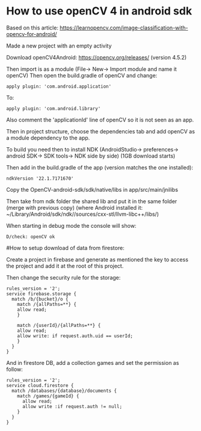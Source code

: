 # How to use openCV 4 in android sdk

Based on this article: https://learnopencv.com/image-classification-with-opencv-for-android/

Made a new project with an empty activity

Download openCV4Android: https://opencv.org/releases/ (version 4.5.2)

Then import is as a module (File-> New-> Import module and name it openCV)
Then open the build.gradle of openCV and change:

    apply plugin: 'com.android.application'
    
To:

    apply plugin: 'com.android.library'

Also comment the 'applicationId' line of openCV so it is not seen as an app.

Then in project structure, choose the dependencies tab and add openCV as a module dependency to the app.

To build you need then to install NDK (AndroidStudio-> preferences-> android SDK-> SDK tools-> NDK side by side) (1GB download starts)

Then add in the build.gradle of the app (version matches the one installed):

    ndkVersion '22.1.7171670'

Copy the OpenCV-android-sdk/sdk/native/libs in app/src/main/jnilibs

Then take from ndk folder the shared lib and put it in the same folder (merge with previous copy) (where Android installed it: ~/Library/Android/sdk/ndk/<version>/sources/cxx-stl/llvm-libc++/libs/)

When starting in debug mode the console will show:

    D/check: openCV ok

#How to setup download of data from firestore:

Create a project in firebase and generate as mentioned the key to access the project and add it at the root of this project.

Then change the security rule for the storage:

    rules_version = '2';
    service firebase.storage {
      match /b/{bucket}/o {
        match /{allPaths=**} {
        allow read;
        }
        
        match /{userId}/{allPaths=**} {
        allow read;
        allow write: if request.auth.uid == userId;
        }
      }
    }
 And in firestore DB, add a collection games and set the permission as follow:
 
    rules_version = '2';
    service cloud.firestore {
      match /databases/{database}/documents {
        match /games/{gameId} {
          allow read;
          allow write :if request.auth != null;
        }
      }
    }